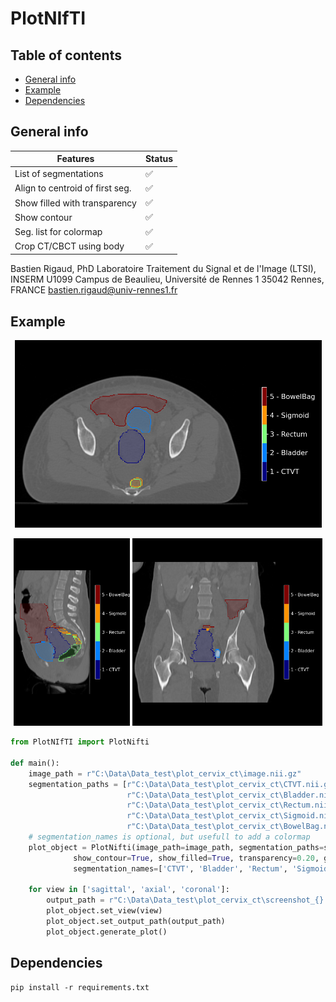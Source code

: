 # PlotNIfTI

## Table of contents

* [General info](#general-info)
* [Example](#example)
* [Dependencies](#dependencies)

## General info

| Features                        | Status              |
|---------------------------------|---------------------|
| List of segmentations           | :white_check_mark:  |
| Align to centroid of first seg. | :white_check_mark:  |
| Show filled with transparency   | :white_check_mark:  |
| Show contour                    | :white_check_mark:  |
| Seg. list for colormap          | :white_check_mark:  |
| Crop CT/CBCT using body         | :white_check_mark:  |

Bastien Rigaud, PhD Laboratoire Traitement du Signal et de l'Image (LTSI), INSERM U1099 Campus de Beaulieu, Université
de Rennes 1 35042 Rennes, FRANCE bastien.rigaud@univ-rennes1.fr

## Example

<p align="center">
<img src="example/screenshot_axial.png" height=300>    
</p>

<p align="center">
<img src="example/screenshot_sagittal.png" height=300>
<img src="example/screenshot_coronal.png" height=300>
</p>

```python
from PlotNIfTI import PlotNifti

def main():
    image_path = r"C:\Data\Data_test\plot_cervix_ct\image.nii.gz"
    segmentation_paths = [r"C:\Data\Data_test\plot_cervix_ct\CTVT.nii.gz",
                          r"C:\Data\Data_test\plot_cervix_ct\Bladder.nii.gz",
                          r"C:\Data\Data_test\plot_cervix_ct\Rectum.nii.gz",
                          r"C:\Data\Data_test\plot_cervix_ct\Sigmoid.nii.gz",
                          r"C:\Data\Data_test\plot_cervix_ct\BowelBag.nii.gz"]
    # segmentation_names is optional, but usefull to add a colormap
    plot_object = PlotNifti(image_path=image_path, segmentation_paths=segmentation_paths,
              show_contour=True, show_filled=True, transparency=0.20, get_at_centroid=True,
              segmentation_names=['CTVT', 'Bladder', 'Rectum', 'Sigmoid', 'BowelBag'])

    for view in ['sagittal', 'axial', 'coronal']:
        output_path = r"C:\Data\Data_test\plot_cervix_ct\screenshot_{}.png".format(view)
        plot_object.set_view(view)
        plot_object.set_output_path(output_path)
        plot_object.generate_plot()
```

## Dependencies

```
pip install -r requirements.txt
```
